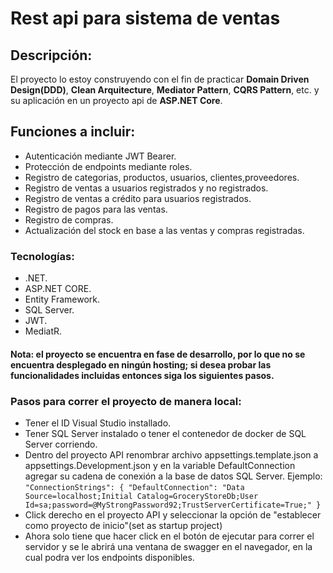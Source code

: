 # Rest api para sistema de ventas

## Descripción:

El proyecto lo estoy construyendo con el fin de practicar __Domain Driven Design(DDD)__, __Clean Arquitecture__, __Mediator Pattern__, __CQRS Pattern__, etc. y su aplicación en un proyecto api de __ASP.NET Core__.

## Funciones a incluir:

* Autenticación mediante JWT Bearer.
* Protección de endpoints mediante roles.
* Registro de categorias, productos, usuarios, clientes,proveedores.
* Registro de ventas a usuarios registrados y no registrados.
* Registro de ventas a crédito para usuarios registrados.
* Registro de pagos para las ventas.
* Registro de compras.
* Actualización del stock en base a las ventas y compras registradas.

### Tecnologías:

* .NET.
* ASP.NET CORE.
* Entity Framework.
* SQL Server.
* JWT.
* MediatR.

#### Nota: el proyecto se encuentra en fase de desarrollo, por lo que no se encuentra desplegado en ningún hosting; si desea probar las funcionalidades incluidas entonces siga los siguientes pasos.

### Pasos para correr el proyecto de manera local:

* Tener el ID Visual Studio installado.
* Tener SQL Server instalado o tener el contenedor de docker de SQL Server corriendo.
* Dentro del proyecto API renombrar archivo appsettings.template.json a appsettings.Development.json y en la variable DefaultConnection agregar su cadena de conexión a la base de datos SQL Server.
	Ejemplo: ```"ConnectionStrings": {
    "DefaultConnection": "Data Source=localhost;Initial Catalog=GroceryStoreDb;User Id=sa;password=@MyStrongPassword92;TrustServerCertificate=True;"
  }```
* Click derecho en el proyecto API y seleccionar la opción de "establecer como proyecto de inicio"(set as startup project)
* Ahora solo tiene que hacer click en el botón de ejecutar para correr el servidor y se le abrirá una ventana de swagger en el navegador, en la cual podra ver los endpoints disponibles.